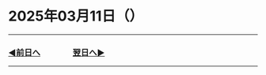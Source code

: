 # 2025年03月11日（）

---

### [◀️前日へ](https://github.com/yuasys/chatty-journal/blob/main/2025/03/2025-03-10.md)&emsp;&emsp;&emsp;&emsp;[翌日へ▶️](https://github.com/yuasys/chatty-journal/blob/main/2025/03/2025-03-12.md)

---
